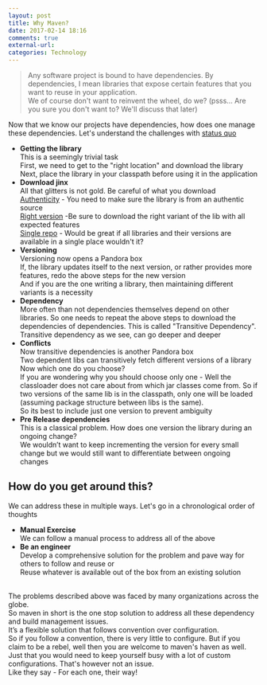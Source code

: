 ```yaml
---
layout: post
title: Why Maven?
date: 2017-02-14 18:16
comments: true
external-url:
categories: Technology
---
```


>Any software project is bound to have dependencies. By dependencies, I mean libraries that expose certain features that you want to reuse in your application.<br>
>We of course don't want to reinvent the wheel, do we? (psss… Are you sure you don't want to? We'll discuss that later)

Now that we know our projects have dependencies, how does one manage these dependencies.
Let's understand the challenges with [status quo](https://www.vocabulary.com/dictionary/status%20quo)
	
* **Getting the library**<br>
This is a seemingly trivial task<br>
First, we need to get to the "right location" and download the library<br>
Next, place the library in your classpath before using it in the application<br>
* **Download jinx**<br>
All that glitters is not gold. Be careful of what you download<br>
<u>Authenticity</u> - You need to make sure the library is from an authentic source<br>
<u>Right version</u> -Be sure to download the right variant of the lib with all expected features<br>
<u>Single repo</u> - Would be great if all libraries and their versions are available in a single place wouldn't it?<br>
* **Versioning**<br>
Versioning now opens a Pandora box<br>
If, the library updates itself to the next version, or rather provides more features, redo the above steps for the new version<br>
And if you are the one writing a library, then maintaining different variants is a necessity<br>
* **Dependency**<br>
More often than not dependencies themselves depend on other libraries. So one needs to repeat the above steps to download the dependencies of dependencies.
This is called "Transitive Dependency". Transitive dependency as we see, can go deeper and deeper
* **Conflicts**<br>
Now transitive dependencies is another Pandora box<br>
Two dependent libs can transitively fetch different versions of a library<br>
Now which one do you choose?<br>
If you are wondering why you should choose only one - Well the classloader does not care about from which jar classes come from. So if two versions of the same lib is in the classpath, only one will be loaded (assuming package structure between libs is the same).<br>
So its best to include just one version to prevent ambiguity
*  **Pre Release dependencies**<br>
This is a classical problem. How does one version the library during an ongoing change?<br>
We wouldn’t want to keep incrementing the version for every small change but we would still want to differentiate between ongoing changes

## How do you get around this?
We can address these in multiple ways. Let's go in a chronological order of thoughts
* **Manual Exercise**<br>
We can follow a manual process to address all of the above<br>
* **Be an engineer**<br>
Develop a comprehensive solution for the problem and pave way for others to follow and reuse or<br>
Reuse whatever is available out of the box from an existing solution<br><br>
	
The problems described above was faced by many organizations across the globe.<br>
So maven in short is the one stop solution to address all these dependency and build management issues.<br>
It’s a flexible solution that follows convention over configuration.<br>
So if you follow a convention, there is very little to configure. But if you claim to be a rebel, well then you are welcome to maven's haven as well. Just that you would need to keep yourself busy with a lot of custom configurations. That's however not an issue.<br>
Like they say - For each one, their way!

